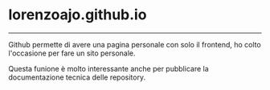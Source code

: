 # lorenzoajo.github.io
---


Github permette di avere una pagina personale con solo il frontend, ho colto l'occasione per fare un sito personale.

Questa funione è molto interessante anche per pubblicare la documentazione tecnica delle repository.

